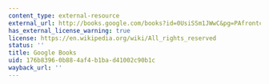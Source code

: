 ```yaml
---
content_type: external-resource
external_url: http://books.google.com/books?id=0UsiSSm1JWwC&pg=PAfrontcover
has_external_license_warning: true
license: https://en.wikipedia.org/wiki/All_rights_reserved
status: ''
title: Google Books
uid: 176b8396-0b88-4af4-b1ba-d41002c90b1c
wayback_url: ''
---
```

